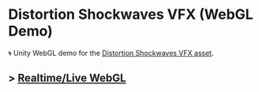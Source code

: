 # Distortion Shockwaves VFX (WebGL Demo)
🌀 Unity WebGL demo for the [Distortion Shockwaves VFX asset]([https://u3d.as/381j](https://u3d.as/3d51)).

## \> [Realtime/Live WebGL](https://mirzabeig.github.io/Particle-Distortion-Shockwaves-WebGL/)
